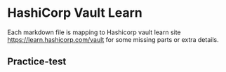 # HashiCorp Vault Learn

Each markdown file is mapping to Hashicorp vault learn site https://learn.hashicorp.com/vault for some missing parts or extra details.

## Practice-test


